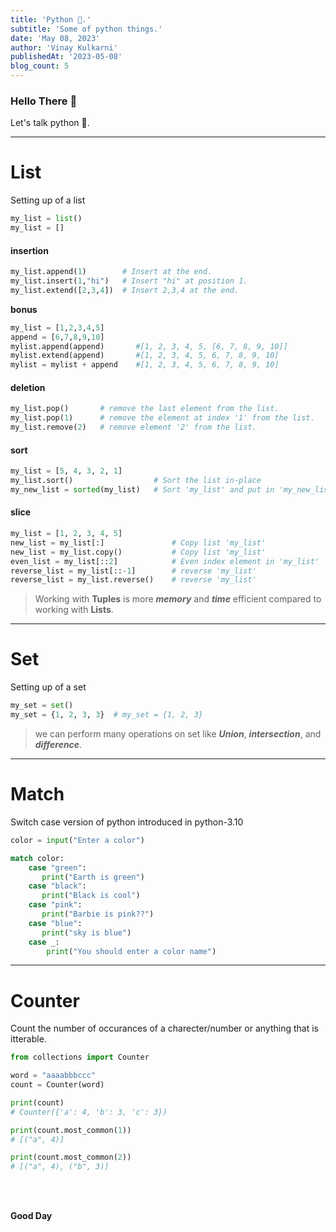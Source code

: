 ```yaml
---
title: 'Python 🐍.'
subtitle: 'Some of python things.'
date: 'May 08, 2023'
author: 'Vinay Kulkarni'
publishedAt: '2023-05-08'
blog_count: 5
---
```


### Hello There 🐼

Let's talk python 🐍.

___

# List

Setting up of a list


```python
my_list = list()
my_list = []
```

#### **insertion**

```python
my_list.append(1)        # Insert at the end.
my_list.insert(1,"hi")   # Insert "hi" at position 1.
my_list.extend([2,3,4])  # Insert 2,3,4 at the end.
```

**__bonus__**

```python
my_list = [1,2,3,4,5]
append = [6,7,8,9,10]
mylist.append(append)       #[1, 2, 3, 4, 5, [6, 7, 8, 9, 10]]
mylist.extend(append)       #[1, 2, 3, 4, 5, 6, 7, 8, 9, 10]
mylist = mylist + append    #[1, 2, 3, 4, 5, 6, 7, 8, 9, 10]
```

#### **deletion**

```python
my_list.pop()       # remove the last element from the list.
my_list.pop(1)      # remove the element at index '1' from the list.
my_list.remove(2)   # remove element '2' from the list.
```

#### **sort**

```python
my_list = [5, 4, 3, 2, 1]
my_list.sort()                  # Sort the list in-place
my_new_list = sorted(my_list)   # Sort 'my_list' and put in 'my_new_list'
```

#### **slice**

```python
my_list = [1, 2, 3, 4, 5]
new_list = my_list[:]               # Copy list 'my_list'
new_list = my_list.copy()           # Copy list 'my_list'
even_list = my_list[::2]            # Even index element in 'my_list'
reverse_list = my_list[::-1]        # reverse 'my_list'
reverse_list = my_list.reverse()    # reverse 'my_list'
```

> Working with **Tuples** is more **_memory_** and **_time_** efficient compared to working with **Lists**.

___ 

# Set

Setting up of a set

```python
my_set = set()
my_set = {1, 2, 3, 3}  # my_set = {1, 2, 3}
```

> we can perform many operations on set like **_Union_**, **_intersection_**, and **_difference_**.

___ 

# Match

Switch case version of python introduced in python-3.10

```python
color = input("Enter a color")

match color:
    case "green":
       print("Earth is green") 
    case "black":
       print("Black is cool") 
    case "pink":
       print("Barbie is pink??") 
    case "blue":
       print("sky is blue") 
    case _:
        print("You should enter a color name")
```

___ 

# Counter

Count the number of occurances of a charecter/number or anything that is itterable.

```python
from collections import Counter

word = "aaaabbbccc"
count = Counter(word)

print(count)
# Counter({'a': 4, 'b': 3, 'c': 3})

print(count.most_common(1))
# [("a", 4)]

print(count.most_common(2))
# [("a", 4), ("b", 3)]
```

<br/>
<br/>

**Good Day**